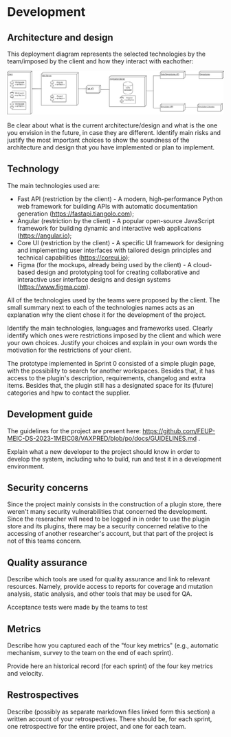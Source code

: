 # Development

## Architecture and design

This deployment diagram represents the selected technologies by the team/imposed by the client and how they interact with eachother:

![deployment_diagram](https://github.com/FEUP-MEIC-DS-2023-1MEIC08/VAXPRED/blob/po/docs/deployment_diagram.drawio.png)

Be clear about what is the current architecture/design and what is the one you envision in the future, in case they are different. 
Identify main risks and justify the most important choices to show the soundness of the architecture and design that you have implemented or plan to implement.


## Technology

The main technologies used are:
* Fast API (restriction by the client) - A modern, high-performance Python web framework for building APIs with automatic documentation generation (https://fastapi.tiangolo.com);
* Angular (restriction by the client) - A popular open-source JavaScript framework for building dynamic and interactive web applications (https://angular.io);
* Core UI (restriction by the client) -  A specific UI framework for designing and implementing user interfaces with tailored design principles and technical capabilities (https://coreui.io);
* Figma (for the mockups, already being used by the client) - A cloud-based design and prototyping tool for creating collaborative and interactive user interface designs and design systems (https://www.figma.com).

All of the technologies used by the teams were proposed by the client. The small summary next to each of the technologies names acts as an explanation why the client chose it for the development of the project.

Identify the main technologies, languages and frameworks used. Clearly identify which ones were restrictions imposed by the client and which were your own choices. Justify your choices and explain in your own words the motivation for the restrictions of your client.

The prototype implemented in Sprint 0 consisted of a simple plugin page, with the possibility to search for another workspaces. Besides that, it has access to the plugin's description, requirements, changelog and extra items. Besides that, the plugin still has a designated space for its (future) categories and hpw to contact the supplier.


##  Development guide

The guidelines for the project are present here: https://github.com/FEUP-MEIC-DS-2023-1MEIC08/VAXPRED/blob/po/docs/GUIDELINES.md .

Explain what a new developer to the project should know in order to develop the system, including who to build, run and test it in a development environment. 

## Security concerns

Since the project mainly consists in the construction of a plugin store, there weren't many security vulnerabilities that concerned the development. Since the reseracher will need to be logged in in order to use the plugin store and its plugins, there may be a security concerned relative to the accessing of another researcher's account, but that part of the project is not of this teams concern.


## Quality assurance

Describe which tools are used for quality assurance and link to relevant resources. Namely, provide access to reports for coverage and mutation analysis, static analysis, and other tools that may be used for QA.

Acceptance tests were made by the teams to test


## Metrics

Describe how you captured each of the "four key metrics" (e.g., automatic mechanism, survey to the team on the end of each sprint).

Provide here an historical record (for each sprint) of the four key metrics and velocity.


## Restrospectives

Describe (possibly as separate markdown files linked form this section) a written account of your retrospectives. There should be, for each sprint, one retrospective for the entire project, and one for each team.
